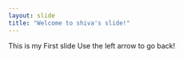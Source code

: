 ```yaml
---
layout: slide
title: "Welcome to shiva's slide!"
---
```

This is my First slide
Use the left arrow to go back!